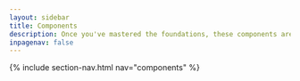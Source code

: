 ```yaml
---
layout: sidebar
title: Components
description: Once you've mastered the foundations, these components are further patterns for building user interfaces
inpagenav: false
---
```


{% include section-nav.html nav="components" %}